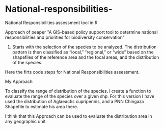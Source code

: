 # National-responsibilities-

National Responsibilities assessment tool in R

Approach of peaper "A GIS-based policy support tool to determine national responsibilities and priorities for biodiversity conservation" 

1) Starts with the selection of the species to be analyzed. The distribution pattern is then classified as “local,” “regional,” or “wide” based on the shapefiles of the reference area and the focal areas, and the distribution of the species. 
  

Here the firts code steps for National Responsibilities assessment. 

My Approach 

To classify the range of distribution of the species. I create a function to evaluate the range of the species over a given shp.
For this version I have used the distribution of Aglaeactis cupripennis, and a PNN Chingaza Shapefile to estimate his area there. 

I think that this Approach can be used to evaluate the distribution area in any geographic unit. 








